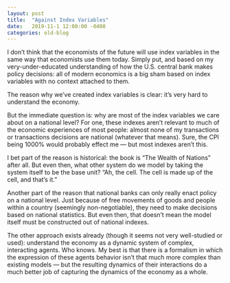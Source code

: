 ```yaml
---
layout: post
title:  "Against Index Variables"
date:   2019-11-1 12:00:00 -0400
categories: old-blog
---
```

I don’t think that the economists of the future will use index variables in the same way that economists use them today. Simply put, and based on my very-under-educated understanding of how the U.S. central bank makes policy decisions: all of modern economics is a big sham based on index variables with no context attached to them. 

The reason why we’ve created index variables is clear: it’s very hard to understand the economy. 

But the immediate question is: why are most of the index variables we care about on a national level? For one, these indexes aren’t relevant to much of the economic experiences of most people: almost none of my transactions or transactions decisions are national (whatever that means). Sure, the CPI being 1000% would probably effect me — but most indexes aren’t this.

I bet part of the reason is historical: the book is “The Wealth of Nations” after all. But even then, what other system do we model by taking the system itself to be the base unit? “Ah, the cell. The cell is made up of the cell, and that’s it.”

Another part of the reason that national banks can only really enact policy on a national level. Just because of free movements of goods and people within a country (seemingly non-negotiable), they need to make decisions based on national statistics. But even then, that doesn’t mean the model itself must be constructed out of national indexes. 

The other approach exists already (though it seems not very well-studied or used): understand the economy as a dynamic system of complex, interacting agents. Who knows. My best is that there is a formalism in which the expression of these agents behavior isn’t that much more complex than existing models — but the resulting dynamics of their interactions do a much better job of capturing the dynamics of the economy as a whole. 